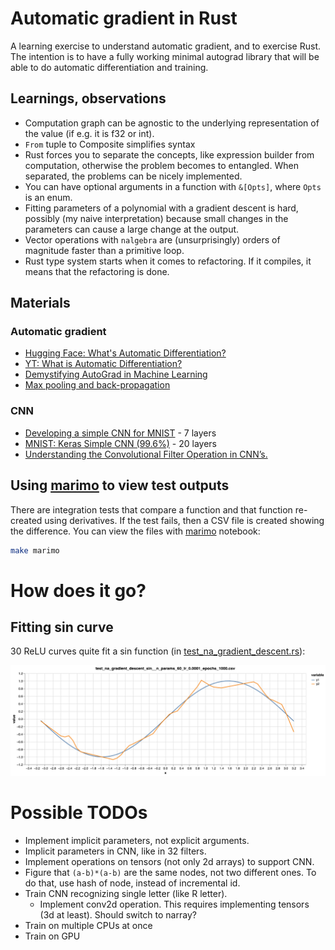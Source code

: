 # Automatic gradient in Rust

A learning exercise to understand automatic gradient, and to exercise Rust. The intention is to have a fully working minimal autograd library that will be able to do automatic differentiation and training.

## Learnings, observations

- Computation graph can be agnostic to the underlying representation of the value (if e.g. it is f32 or int).
- `From` tuple to Composite simplifies syntax
- Rust forces you to separate the concepts, like expression builder from computation, otherwise the problem becomes to
  entangled. When separated, the problems can be nicely implemented.
- You can have optional arguments in a function with `&[Opts]`, where `Opts` is an enum.
- Fitting parameters of a polynomial with a gradient descent is hard, possibly (my naive interpretation) because small
  changes in the parameters can cause a large change at the output.
- Vector operations with `nalgebra` are (unsurprisingly) orders of magnitude faster than a primitive loop.
- Rust type system starts when it comes to refactoring. If it compiles, it means that the refactoring is done.

## Materials

### Automatic gradient

- [Hugging Face: What's Automatic Differentiation?](https://huggingface.co/blog/andmholm/what-is-automatic-differentiation)
- [YT: What is Automatic Differentiation?](https://www.youtube.com/watch?v=wG_nF1awSSY)
- [Demystifying AutoGrad in Machine Learning](https://medium.com/@weidagang/demystifying-autograd-in-machine-learning-eb7d5c875ff2)
- [Max pooling and back-propagation](https://datascience.stackexchange.com/a/11703)

### CNN

- [Developing a simple CNN for MNIST](https://medium.com/@jaredmcmullen1/developing-a-simple-cnn-for-mnist-f98c38f0d38d) - 7 layers
- [MNIST: Keras Simple CNN (99.6%)](https://medium.com/@BrendanArtley/mnist-keras-simple-cnn-99-6-731b624aee7f) - 20 layers
- [Understanding the Convolutional Filter Operation in CNN’s.](https://medium.com/advanced-deep-learning/cnn-operation-with-2-kernels-resulting-in-2-feature-mapsunderstanding-the-convolutional-filter-c4aad26cf32)

## Using [marimo][ref_marimo] to view test outputs

There are integration tests that compare a function and that function re-created using derivatives. If the test fails,
then a CSV file is created showing the difference. You can view the files with [marimo][ref_marimo] notebook:

```bash
make marimo
```

[ref_marimo]: https://marimo.io/

# How does it go?

## Fitting sin curve

30 ReLU curves quite fit a sin function (in [test_na_gradient_descent.rs](tests/test_na_gradient_descent.rs)):

![img](docs/test_na_gradient_descent_sin__n_params_60_lr_0.0001_epochs_1000.png)

# Possible TODOs

- Implement implicit parameters, not explicit arguments.
- Implicit parameters in CNN, like in 32 filters.
- Implement operations on tensors (not only 2d arrays) to support CNN.
- Figure that `(a-b)*(a-b)` are the same nodes, not two different ones. To do that, use hash of node, instead of incremental id.
- Train CNN recognizing single letter (like R letter).
  - Implement conv2d operation. This requires implementing tensors (3d at least). Should switch to narray?
- Train on multiple CPUs at once
- Train on GPU
